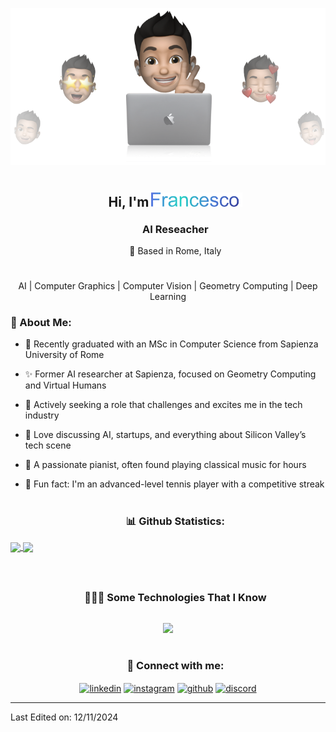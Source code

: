 <p align="center">
  <img src="https://github.com/Frklin/Frklin/blob/main/assets/cover.png">
</p>



<div id="user-content-toc">
  <ul align="center">
   <summary><h2 style="display: inline-block; margin-bottom: -100px;">Hi, I'm </h2>
     <img src="https://github.com/Frklin/Frklin/blob/main/assets/Francesco_nobg.png" height="22.5">
   </summary>
    <h3>AI Reseacher</h3>
    <p>📍 Based in Rome, Italy</p>
    <h1></h1>
  </ul>
</div>

<div align="center">
  <p> AI | Computer Graphics | Computer Vision | Geometry Computing | Deep Learning</p>
  <h3></h3>
</div>


<h3 id="-about-me">🤵 About Me:</h3>
<ul>
<li>
  <p>🏦 Recently graduated with an MSc in Computer Science from Sapienza University of Rome</p>
</li>
<li><p>✨ Former AI researcher at Sapienza, focused on Geometry Computing and Virtual Humans</p></li>
<li><p>🌱 Actively seeking a role that challenges and excites me in the tech industry</p></li>
<li><p>💬 Love discussing AI, startups, and everything about Silicon Valley’s tech scene</p></li>
<li><p>🎹 A passionate pianist, often found playing classical music for hours</p></li>
<li><p>🎾 Fun fact: I'm an advanced-level tennis player with a competitive streak</p></li>
</ul>

<h1></h1>

<div id="user-content-toc">
  <ul align="center">
    <summary><h3 align="center">📊 Github Statistics:</h3></summary>
  </ul>
</div>
<a href="https://github.com/Frklin/github-readme-stats">
  <img height=180 align="center" src="https://github-readme-streak-stats.herokuapp.com/?user=Frklin&layout=compact&theme=discord_old_blurple&amp" />
</a>
<a href="https://github.com/Frklin/convoychat">
  <img height=180 align="center" src="https://github-readme-stats.vercel.app/api/top-langs?username=Frklin&layout=compact&langs_count=8&card_width=320&theme=discord_old_blurple&include_all_commits=true" />
</a>


<h1></h1>
<div id="user-content-toc">
  <ul align="center">
    <summary><h3 style="display: inline-block">👨🏻‍💻 Some Technologies That I Know</h3></summary>
  </ul>
</div>
<!--tech icons-->
<p align="center">
  <a href="https://skillicons.dev">
    <img src="https://skillicons.dev/icons?i=c,cs,cpp,java,js,py,ts,r,matlab,swift,solidity,bash,html,css,tailwind,jquery,npm,react,vue,svelte,nodejs,nextjs,threejs,git,github,gitlab,docker,figma,ipfs,latex,vscode,opencv,pytorch,tensorflow,sklearn,ros,cmake,mongodb,mysql,linux,redhat,maven&amp;perline=14">
  </a>
</p>

<h1></h1>
<div id="user-content-toc">
  <ul align="center">
    <summary><h3 align="center">🔗 Connect with me:</h3></summary>
  </ul>
</div>
<p align="center">
    <a href="http://linkedin.com/in/francescopalandra" target="blank"><img align="center" src="https://cdn.iconscout.com/icon/free/png-64/linkedin-208-916919.png" alt="linkedin" height="40" width="40"></a>
    <a href="https://www.instagram.com/francesco.palandra/" target="blank"><img align="center" src="https://cdn.iconscout.com/icon/free/png-64/instagram-216-721958.png" alt="instagram" height="40" width="40"></a>
    <a href="https://www.github.com" target="_blank"><img align="center" src="https://cdn.iconscout.com/icon/free/png-64/github-153-675523.png" alt="github" height="40" width="40"></a>
    <a href="https://discord.gg/7Z8j6v" target="blank"><img align="center" src="https://cdn.iconscout.com/icon/free/png-64/discord-3-569463.png" alt="discord" height="40" width="40"></a>
    <!--
    <a href="" target"blank"> <img src="https://skillicons.dev/icons?i=linkedin" alt="linkedin" height="40" width="40"></a>
    <a href="http://linkedin.com/in/francescopalandra" target"blank"> <img src="https://skillicons.dev/icons?i=instagram" alt="instagram" height="40" width="40"></a>
    <a href="" target"blank"> <img src="https://skillicons.dev/icons?i=discord" alt="discord" height="40" width="40"></a>
    <a href="" target"blank"> <img src="https://skillicons.dev/icons?i=gmail" alt="gmail" height="40" width="40"></a>
    -->
</p>


<!-- Trophies
<div align="center">
  <a href="https://github.com/ryo-ma/github-profile-trophy" title="Go to Source">
      <img align="center" width="84%" src="https://github-profile-trophy.vercel.app/?username=Frklin&amp;theme=radical&amp;row=1&amp;column=7&amp;margin-h=15&amp;margin-w=5&amp;no-bg=true" alt="TROPHY">
    </a>
</div>
-->

<hr>
<p>Last Edited on: 12/11/2024</p> 
